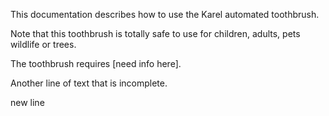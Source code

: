 This documentation describes how to use the Karel automated toothbrush.

Note that this toothbrush is totally safe to use for children, adults, pets wildlife or trees.

The toothbrush requires [need info here].	

Another line of text that is incomplete.

new line
